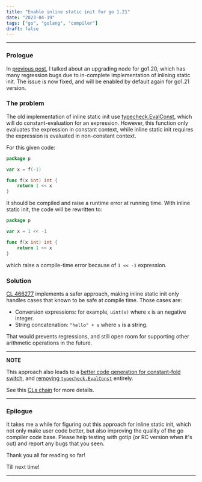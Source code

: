 ```yaml
---
title: "Enable inline static init for go 1.21"
date: "2023-04-19"
tags: ["go", "golang", "compiler"]
draft: false
---
```


---

### Prologue

In [previous post](/post/inlstaticinit), I talked about an upgrading node for go1.20, which has many regression bugs due to in-complete
implementation of inlining static init. The issue is now fixed, and will be enabled by default again for go1.21 version.

### The problem

The old implementation of inline static init use [typecheck.EvalConst][typecheck_evalconst_link], which will do constant-evaluation
for an expression. However, this function only evaluates the expression in constant context, while inline static init requires the
expression is evaluated in non-constant context.

For this given code:

```go
package p

var x = f(-1)

func f(x int) int {
	return 1 << x
}
```

It should be compiled and raise a runtime error at running time. With inline static init, the code will be rewritten to:

```go
package p

var x = 1 << -1

func f(x int) int {
	return 1 << x
}
```

which raise a compile-time error because of `1 << -1` expression.

### Solution

[CL 466277][cl_466277_link] implements a safer approach, making inline static init only handles cases that known to be safe at compile time.
Those cases are:

 - Conversion expressions: for example, `uint(x)` where `x` is an negative integer.
 - String concatenation: `"hello" + s` where `s` is a string.

That would prevents regressions, and still open room for supporting other arithmetic operations in the future.

---
**NOTE**

This approach also leads to a [better code generation for constant-fold switch][cl_484316_link], and [removing `typecheck.EvalConst`][cl_469595_link] entirely.

See this [CLs chain][cl_467016_link] for more details.

---

### Epilogue

It takes me a while for figuring out this approach for inline static init, which not only make user code better, but also improving the quality
of the go compiler code base. Please help testing with gotip (or RC version when it's out) and report any bugs that you seen.

Thank you all for reading so far!

Till next time!

---

[typecheck_evalconst_link]: https://cs.opensource.google/go/go/+/release-branch.go1.20:src/cmd/compile/internal/typecheck/const.go;l=355
[cl_466277_link]: https://go-review.googlesource.com/c/go/+/466277
[cl_467016_link]: https://go-review.googlesource.com/c/go/+/467016
[cl_484316_link]: https://go-review.googlesource.com/c/go/+/484316
[cl_469595_link]: https://go-review.googlesource.com/c/go/+/469595

